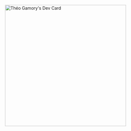 <a href="https://app.daily.dev/theogamorymns"><img src="https://api.daily.dev/devcards/45ce8613b056461eb7a49fb2a8826d92.png?r=i4f" width="400" alt="Théo Gamory's Dev Card"/></a>
